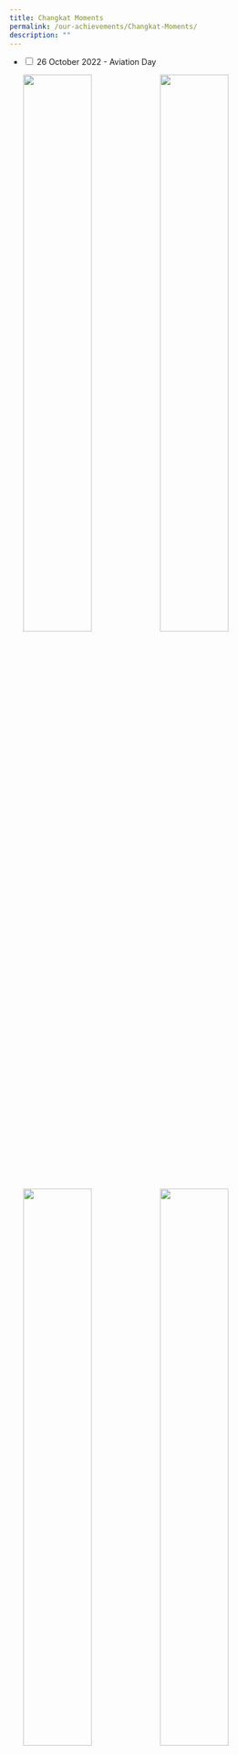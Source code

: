 ```yaml
---
title: Changkat Moments
permalink: /our-achievements/Changkat-Moments/
description: ""
---
```

<ul class="jekyllcodex_accordion">
<li><input id="accordion1" type="checkbox">
<label for="accordion1">26 October 2022 - Aviation Day</label>
<div>
<p><img style="width:50%;float:left" src="/images/Changkat%20Moment/ad01.jpg"><img style="width:50%;float:left" src="/images/Changkat%20Moment/ad02.jpg"><img style="width:50%;float:left" src="/images/Changkat%20Moment/ad03.jpg"><img style="width:50%;float:left" src="/images/Changkat%20Moment/ad04.jpg"><img></p>
</div></li>

<li><input id="accordion2" type="checkbox">
<label for="accordion2">21 October 2022 - Deepavali Celebration</label>
<div>
<p><img style="width:50%;float:left" src="/images/Changkat%20Moment/DC3.jpg"><img style="width:50%;float:left" src="/images/Changkat%20Moment/DC4.jpg"><img style="width:50%;float:left" src="/images/Changkat%20Moment/dc1.jpg"><img style="width:50%;float:left" src="/images/Changkat%20Moment/dc2.jpg"><img></p>
</div></li>

<li><input id="accordion3" type="checkbox">
<label for="accordion3">31 August 2022 - Teacher's Day Celebration</label>
<div>
<p><img style="width:50%;float:left" src="/images/Changkat%20Moment/TD202201.jpg"><img style="width:50%;float:left" src="/images/Changkat%20Moment/TD202202.jpg"><img style="width:50%;float:left" src="/images/Changkat%20Moment/TD202203.jpg"><img style="width:50%;float:left" src="/images/Changkat%20Moment/TD202204.jpg"><img></p>
</div></li>
	
<li><input id="accordion4" type="checkbox">
<label for="accordion4">9 Aug - National Day Observance Ceremony 2022</label>
<div>
<p><img style="width:50%;float:left" src="/images/Changkat%20Moment/ND202201.jpg"><img style="width:50%;float:left" src="/images/Changkat%20Moment/ND202202.jpg"><img style="width:50%;float:left" src="/images/Changkat%20Moment/ND202203.jpg"><img style="width:50%;float:left" src="/images/Changkat%20Moment/ND202204.jpg"><img></p>
</div></li>

<li><input id="accordion5" type="checkbox">
<label for="accordion5">8 August 2022 - National Day Celebration</label>
<div>
<p><img style="width:50%;float:left" src="/images/Changkat%20Moment/NDC202201.jpg"><img style="width:50%;float:left" src="/images/Changkat%20Moment/NDC202202.jpg"><img style="width:50%;float:left" src="/images/Changkat%20Moment/NDC202203.jpg"><img style="width:50%;float:left" src="/images/Changkat%20Moment/NDC202204.jpg"><img></p>
</div></li>

<li><input id="accordion6" type="checkbox">
<label for="accordion6">18 July 2022 - Racial Harmony Day</label>
<div>
<p><img style="width:50%;float:left" src="/images/Changkat%20Moment/RHD202201.jpg"><img style="width:50%;float:left" src="/images/Changkat%20Moment/RHD202202.jpg"><img style="width:50%;float:left" src="/images/Changkat%20Moment/RHD202203.jpg"><img style="width:50%;float:left" src="/images/Changkat%20Moment/RHD202204.jpg"><img></p>
</div></li>
				 
<li><input id="accordion7" type="checkbox">
<label for="accordion7">1 June 2022 - Aircraft Structure Repair Workshop</label>
<div>
<p><img style="width:50%;float:left" src="/images/Changkat%20Moment/ASRW202201.jpg"><img style="width:50%;float:left" src="/images/Changkat%20Moment/ASRW202202.jpg"><img style="width:50%;float:left" src="/images/Changkat%20Moment/ASRW202203.jpg"><img style="width:50%;float:left" src="/images/Changkat%20Moment/ASRW202204.jpg"></p>
</div></li>

<li><input id="accordion8" type="checkbox">
<label for="accordion8">14 February 2022 - Total Defence Day</label>
<div>
<p><img style="width:50%;float:left" src="/images/Total%20Defence%20Pix%202.jpeg"><img style="width:50%" src="/images/Total%20Defence%20pix%203.jpeg"><img style="width:50%;float:left" src="/images/Total%20Defence%20Pix%201.png"><img style="width:50%" src="/images/Total%20Defence%20Pix%204.jpeg"></p>		
</div></li>

<li><input id="accordion9" type="checkbox">
<label for="accordion9">31 January 2022 - CNY Celebration</label>
<div>			
<p><img style="width:50%;float:left" src="/images/CNY%20Pix%203.jpeg"><img style="width:50%" src="/images/CNY%20Pix%201.jpg"><img style="width:50%;float:left" src="/images/CNY%20Pix%202.jpeg"><img style="width:50%" src="/images/CNY%20Pix%204.jpeg"></p>
</div></li>

<li><input id="accordion10" type="checkbox">
<label for="accordion10">4 January 2022 - &nbsp;Kickstart 2022</label>
<div>
<p><img style="width:50%;float:left" src="/images/IMG_1957.jpeg"><img style="width:50%" src="/images/IMG_1898.jpeg"><img style="width:50%;float:left" src="/images/IMG_1887.jpeg"><img style="width:50%" src="/images/IMG_1913.jpeg"></p>
</div></li>

<li><input id="accordion11" type="checkbox">
<label for="accordion11">28 October 2021 – Deepavali celebration </label>
<div>
<p><img style="width:50%;float:left" src="/images/Deepavali%201.jpeg"><img style="width:50%" src="/images/Deepavali%202.jpeg"><img style="width:50%;float:left" src="/images/Deepavali%203.jpeg"><img style="width:50%" src="/images/Deepavali%204.jpeg"></p>				
</div></li>

<li><input id="accordion12" type="checkbox">
<label for="accordion12">2 September 2021 - Teacher's Day Celebration</label>
<div><p><img style="width:50%;float:left" src="/images/DSC04440.jpeg"><img style="width:50%" src="/images/DSC04456.jpeg"><img style="width:50%;float:left" src="/images/DSC04462.jpeg"><img style="width:50%" src="/images/DSC04475.jpeg"></p>
</div></li>

<li><input id="accordion13" type="checkbox">
<label for="accordion13">29 October 2021 – Changkateer featured in RIA 89.7fm&nbsp;</label>
<div><p><img style="width:50%" src="/images/RIA%20897FM.jpg"></p>
</div></li>

<li><input id="accordion14" type="checkbox">
<label for="accordion14">6 August 2021 – National Day Celebrations</label>
<div>
<p><img style="width:50%;float:left" src="/images/DSC04425.jpeg"><img style="width:50%" src="/images/DSC04433.jpeg"><img style="width:50%;float:left" src="/images/DSC04423.jpeg"><img style="width:50%" src="/images/IMG_1420.jpeg"></p>	
</div></li>

<li><input id="accordion15" type="checkbox">
<label for="accordion15">21 July 2021 – Racial Harmony Day</label>
<div><p><img style="width:50%;float:left" src="/images/RHD1.jpeg"><img style="width:50%" src="/images/RHD2.jpeg"></p>
</div></li><li>


<li><input id="accordion16" type="checkbox">
<label for="accordion16">1 July 2021 - NCC Day</label>
<div><p>The NCC Day is observed on 1 July 2021 which coincides with Singapore Armed Forces (SAF) Day. The event commemorates the founding of the SAF on 1 July.<br>Congratulations to the following cadets from our school who will be receiving the Outstanding Cadet Award:<br>Master Sergeant Alfred Seetoh Xiao An from the NCC Air Boys<br>Master Sergeant Nur Natasha Binte Mohamed Riduwan from the NCC Air Girls</p>
<p><img style="width:50%;float:left" src="/images/Alfred%20Seeto.jpeg"><img style="width:50%" src="/images/Nur%20Natasha.jpeg"><img style="width:50%;float:left" src="/images/IMG_1184.jpeg"><img style="width:50%" src="/images/IMG_1185.jpeg"></p>
</div></li>

<li><input id="accordion17" type="checkbox">
<label for="accordion17">16 February 2021 - Total Defence Day</label>
<div>
<p>Changkateers commemorating Total Defence Week through games and insightful sharing sessions</p>
<p><img style="width:50%;float:left" src="/images/TDD2021-1.jpeg"><img style="width:50%" src="/images/TDD2021-2.jpeg"><img style="width:50%;float:left" src="/images/TDD2021-3.jpeg"><img style="width:50%" src="/images/TDD2021-4.jpeg"><img style="width:50%;float:left" src="/images/TDD2021-5.jpeg"></p>
</div></li>

<li><input id="accordion18" type="checkbox">
<label for="accordion18">11 February 2021 - Chinese New Year Celebration</label>
<div><p>Changkateers ushering in the Year of the Ox. 牛年大吉!</p>
<p><img style="width:33%;float:left" src="/images/DSC_0444.jpeg"><img style="width:33%;float:left" src="/images/DSC_0477.jpeg"><img style="width:33%" src="/images/DSC_0536.jpeg"><img style="width:50%" src="/images/IMG_0130.jpeg"></p>
</div></li>

<li><input id="accordion19" type="checkbox">
<label for="accordion19">8 February 2021- Mother Tongue Fortnight</label>
<div><p>Changkateers having fun at the various activity booth.</p>
<p><img style="width:50%;float:left" src="/images/IMG_0503.jpeg"><img style="width:50%;float:left" src="/images/IMG_0515.jpeg"><img style="width:50%;float:left" src="/images/IMG_0555.jpeg"><img style="width:50%" src="/images/IMG_0519.jpeg"></p>	
</div></li>

<li><input id="accordion20" type="checkbox">
<label for="accordion20">4 January - Kickstart ! Programme</label>
<div><p>Our Secondary one students getting to know their classmates better through various activities.</p>
<p><img style="width:50%;float:left" src="/images/1.jpeg"><img style="width:50%" src="/images/2.jpeg"><img style="width:50%;float:left" src="/images/3.jpeg"><img style="width:50%" src="/images/4.jpeg"></p>
<p>Secondary 3 students enjoying their time in Camp Courage.</p>
<p><img style="width:50%;float:left" src="/images/5.jpeg"><img style="width:50%" src="/images/6.jpeg"><img style="width:50%;float:left" src="/images/7.jpeg"><img style="width:50%" src="/images/8.jpeg"></p></div></li></ul>
